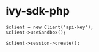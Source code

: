 # ivy-sdk-php
```
$client = new Client('api-key');
$client->useSandbox();

$client->session->create();
```
